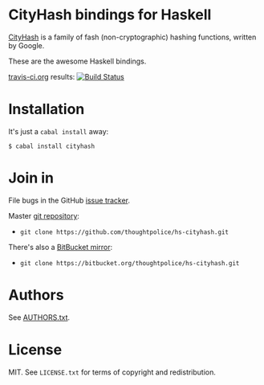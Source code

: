 # CityHash bindings for Haskell

[CityHash][] is a family of fash (non-cryptographic) hashing
functions, written by Google.

These are the awesome Haskell bindings.

[travis-ci.org](http://travis-ci.org) results: [![Build Status](https://secure.travis-ci.org/thoughtpolice/hs-cityhash.png?branch=master)](http://travis-ci.org/thoughtpolice/hs-cityhash)

# Installation

It's just a `cabal install` away:

```
$ cabal install cityhash
```

# Join in

File bugs in the GitHub [issue tracker][].

Master [git repository][gh]:

* `git clone https://github.com/thoughtpolice/hs-cityhash.git`

There's also a [BitBucket mirror][bb]:

* `git clone https://bitbucket.org/thoughtpolice/hs-cityhash.git`

# Authors

See [AUTHORS.txt](https://raw.github.com/thoughtpolice/hs-cityhash/master/AUTHORS.txt).

# License

MIT. See `LICENSE.txt` for terms of copyright and redistribution.

[CityHash]: http://cityhash.googlecode.com
[main page]: http://thoughtpolice.github.com/hs-cityhash
[issue tracker]: http://github.com/thoughtpolice/hs-cityhash/issues
[gh]: http://github.com/thoughtpolice/hs-cityhash
[bb]: http://bitbucket.org/thoughtpolice/hs-cityhash
